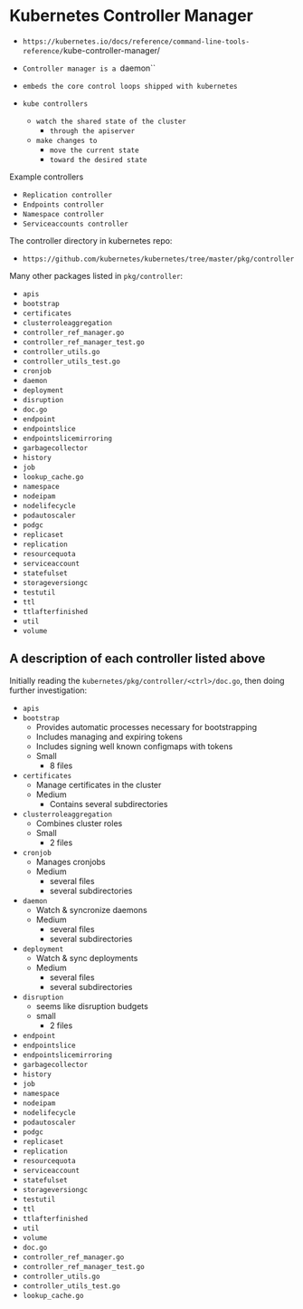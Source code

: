 # Kubernetes Controller Manager

- `https://kubernetes.io/docs/reference/command-line-tools-reference/`kube-controller-manager/

- `Controller manager is a `daemon``
- `embeds the core control loops shipped with kubernetes`
- `kube controllers`
  - `watch the shared state of the cluster`
    - `through the apiserver`
  - `make changes to`
    - `move the current state`
    - `toward the desired state`


Example controllers

- `Replication controller`
- `Endpoints controller`
- `Namespace controller`
- `Serviceaccounts controller`

The controller directory in kubernetes repo:

- `https://github.com/kubernetes/kubernetes/tree/master/pkg/controller`

Many other packages listed in `pkg/controller`:

- `apis`
- `bootstrap`
- `certificates`
- `clusterroleaggregation`
- `controller_ref_manager.go`
- `controller_ref_manager_test.go`
- `controller_utils.go`
- `controller_utils_test.go`
- `cronjob`
- `daemon`
- `deployment`
- `disruption`
- `doc.go`
- `endpoint`
- `endpointslice`
- `endpointslicemirroring`
- `garbagecollector`
- `history`
- `job`
- `lookup_cache.go`
- `namespace`
- `nodeipam`
- `nodelifecycle`
- `podautoscaler`
- `podgc`
- `replicaset`
- `replication`
- `resourcequota`
- `serviceaccount`
- `statefulset`
- `storageversiongc`
- `testutil`
- `ttl`
- `ttlafterfinished`
- `util`
- `volume`

## A description of each controller listed above

Initially reading the `kubernetes/pkg/controller/<ctrl>/doc.go`, then
doing further investigation:

- `apis`
- `bootstrap`
  - Provides automatic processes necessary for bootstrapping
  - Includes managing and expiring tokens
  - Includes signing well known configmaps with tokens
  - Small
    - 8 files
- `certificates`
  - Manage certificates in the cluster
  - Medium
    - Contains several subdirectories
- `clusterroleaggregation`
  - Combines cluster roles
  - Small
    - 2 files
- `cronjob`
  - Manages cronjobs
  - Medium
    - several files
    - several subdirectories
- `daemon`
  - Watch & syncronize daemons
  - Medium
    - several files
    - several subdirectories
- `deployment`
  - Watch & sync deployments
  - Medium
    - several files
    - several subdirectories
- `disruption`
  - seems like disruption budgets
  - small
    - 2 files
- `endpoint`
- `endpointslice`
- `endpointslicemirroring`
- `garbagecollector`
- `history`
- `job`
- `namespace`
- `nodeipam`
- `nodelifecycle`
- `podautoscaler`
- `podgc`
- `replicaset`
- `replication`
- `resourcequota`
- `serviceaccount`
- `statefulset`
- `storageversiongc`
- `testutil`
- `ttl`
- `ttlafterfinished`
- `util`
- `volume`
- `doc.go`
- `controller_ref_manager.go`
- `controller_ref_manager_test.go`
- `controller_utils.go`
- `controller_utils_test.go`
- `lookup_cache.go`
